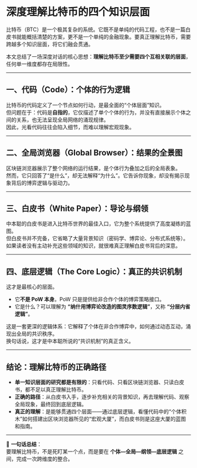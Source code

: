 # 深度理解比特币的四个知识层面

比特币（BTC）是一个极其复杂的系统。它既不是单纯的代码工程，也不是一篇白皮书就能概括清楚的方案，更不是一个单纯的金融现象。要真正理解比特币，需要跨越多个知识层面，将它们融会贯通。

本文总结了一场深度对话的核心思想：**理解比特币至少需要四个互相关联的层面**，任何单一维度都存在局限性。

---

## 一、代码（Code）：个体的行为逻辑
比特币的代码定义了一个节点如何行动，是最全面的“个体层面”知识。  
但问题在于：代码是**自指的**，它仅描述了单个个体的行为，并没有直接展示个体之间的关系，也无法呈现全局网络的涌现规律。  
因此，光看代码往往会陷入细节，而难以理解宏观现象。

---

## 二、全局浏览器（Global Browser）：结果的全景图
区块链浏览器展示了整个网络的运行结果，是个体行为叠加之后的全局表象。  
然而，它只回答了“是什么”，却无法解释“为什么”。它告诉你现象，却没有揭示现象背后的博弈逻辑与驱动力。

---

## 三、白皮书（White Paper）：导论与纲领
中本聪的白皮书是进入比特币世界的最佳入口，它为整个系统提供了高度凝练的蓝图。  
但白皮书并不完备，它省略了大量背景知识（密码学、博弈论、分布式系统等）。  
如果读者没有主动补充这些领域的知识，就很难真正理解白皮书背后的深意。

---

## 四、底层逻辑（The Core Logic）：真正的共识机制
这才是最核心的层面。  

- 它**不是 PoW 本身**。PoW 只是提供给非合作个体的博弈策略接口。  
- 它是什么？可以理解为 **“纳什用博弈论改造的图灵序数逻辑”**，又称 **“分层内省逻辑”**。  

这是一套更深的逻辑体系：它解释了个体在非合作博弈中，如何通过动态互动，涌现出全局的共识秩序。  
换句话说，这才是中本聪所说的“共识机制”的真正含义。

---

## 结论：理解比特币的正确路径
- **单一知识层面的研究都是有限的**：只看代码、只看区块链浏览器、只读白皮书，都不足以真正理解比特币。  
- **正确的路径**：从白皮书入手，逐步补充相关的背景知识，再去理解代码、观察全局现象，最终回到底层逻辑。  
- **真正的理解**：是能够贯通四个层面——通过底层逻辑，看懂代码中的“个体积木”如何搭建出区块浏览器所见的“宏观大厦”，而白皮书则是这座大厦的蓝图和指南。  

---

📌 **一句话总结**：  
要理解比特币，不是死盯某一个点，而是要在 **个体—全局—纲领—底层逻辑** 之间，完成一次跨维度的整合。

